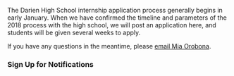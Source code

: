 <div class="row margin-bottom-30">
<div class="col-md-8">

The Darien High School internship application process generally begins in early January. When we have confirmed the timeline and parameters of the 2018 process with the high school, we will post an application here, and students will be given several weeks to apply. 

If you have any questions in the meantime, please [email Mia Orobona](mailto:morobona@darienlibrary.org "Email Mia Orobona").  

</div>
<div class="col-md-4">

### Sign Up for Notifications

<script type="text/javascript" src="https://form.jotform.com/jsform/73614287379165"></script>

</div>
</div>